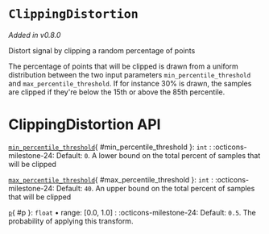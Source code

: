# `ClippingDistortion`

_Added in v0.8.0_

Distort signal by clipping a random percentage of points

The percentage of points that will be clipped is drawn from a uniform distribution between
the two input parameters `min_percentile_threshold` and `max_percentile_threshold`. If for instance
30% is drawn, the samples are clipped if they're below the 15th or above the 85th percentile.

# ClippingDistortion API

[`min_percentile_threshold`](#min_percentile_threshold){ #min_percentile_threshold }: `int`
:   :octicons-milestone-24: Default: `0`. A lower bound on the total percent of samples
    that will be clipped

[`max_percentile_threshold`](#max_percentile_threshold){ #max_percentile_threshold }: `int`
:   :octicons-milestone-24: Default: `40`. An upper bound on the total percent of
    samples that will be clipped

[`p`](#p){ #p }: `float` • range: [0.0, 1.0]
:   :octicons-milestone-24: Default: `0.5`. The probability of applying this transform.
